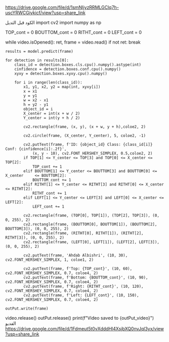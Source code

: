 https://drive.google.com/file/d/1smNIjyzRRMLGClq7h-uscYRWCGiykicf/view?usp=share_link

الكود قبل التديل 
import cv2
import numpy as np

TOP_cont = 0
BOUTTOM_cont = 0
RITHT_cont = 0
LEFT_cont = 0

while video.isOpened():
    ret, frame = video.read()
    if not ret:
        break

    results = model.predict(frame)

    for detection in results[0]:
        class_id = detection.boxes.cls.cpu().numpy().astype(int)
        cinfidence = detection.boxes.conf.cpu().numpy()
        xyxy = detection.boxes.xyxy.cpu().numpy()

        for i in range(len(class_id)):
            x1, y1, x2, y2 = map(int, xyxy[i])
            x = x1
            y = y1
            w = x2 - x1
            h = y2 - y1
            object_id = i
            X_center = int(x + w / 2)
            Y_center = int(y + h / 2)

            cv2.rectangle(frame, (x, y), (x + w, y + h),coloe2, 2)

            cv2.circle(frame, (X_center, Y_center), 5, coloe2, -1)

            cv2.putText(frame, f'ID: {object_id} Class: {class_id[i]} Conf: {cinfidence[i]:.2f}',
                (x, y - 10), cv2.FONT_HERSHEY_SIMPLEX, 0.5,coloe2, 2)
            if TOP[1] <= Y_center <= TOP[3] and TOP[0] <= X_center <= TOP[2]:
                TOP_cont += 1
            elif BOUTTOM[1] <= Y_center <= BOUTTOM[3] and BOUTTOM[0] <= X_center     <= BOUTTOM[2]:
                BOUTTOM_cont += 1
            elif RITHT[1] <= Y_center <= RITHT[3] and RITHT[0] <= X_center <= RITHT[2]:
                RITHT_cont += 1
            elif LEFT[1] <= Y_center <= LEFT[3] and LEFT[0] <= X_center <= LEFT[2]:
                LEFT_cont += 1

            cv2.rectangle(frame, (TOP[0], TOP[1]), (TOP[2], TOP[3]), (0, 0, 255), 2)
            cv2.rectangle(frame, (BOUTTOM[0], BOUTTOM[1]), (BOUTTOM[2], BOUTTOM[3]), (0, 0, 255), 2)
            cv2.rectangle(frame, (RITHT[0], RITHT[1]), (RITHT[2], RITHT[3]), (0, 0, 255), 2)
            cv2.rectangle(frame, (LEFT[0], LEFT[1]), (LEFT[2], LEFT[3]), (0, 0, 255), 2)

            cv2.putText(frame, 'Ahdab Albishri', (10, 30), cv2.FONT_HERSHEY_SIMPLEX, 1, coloe1, 2)

            cv2.putText(frame, f'Top: {TOP_cont}', (10, 60), cv2.FONT_HERSHEY_SIMPLEX, 0.7, coloe4, 2)
            cv2.putText(frame, f'Bottom: {BOUTTOM_cont}', (10, 90), cv2.FONT_HERSHEY_SIMPLEX, 0.7, coloe4, 2)
            cv2.putText(frame, f'Right: {RITHT_cont}', (10, 120), cv2.FONT_HERSHEY_SIMPLEX, 0.7, coloe4, 2)
            cv2.putText(frame, f'Left: {LEFT_cont}', (10, 150), cv2.FONT_HERSHEY_SIMPLEX, 0.7, coloe4, 2)

    outPut.write(frame)

video.release()
outPut.release()
print(f"Video saved to {outPut_video}")
 الفديو
 https://drive.google.com/file/d/1Fdmeut5t0vXdddHl4XsjbXQ0nvJql3yx/view?usp=share_link
 
